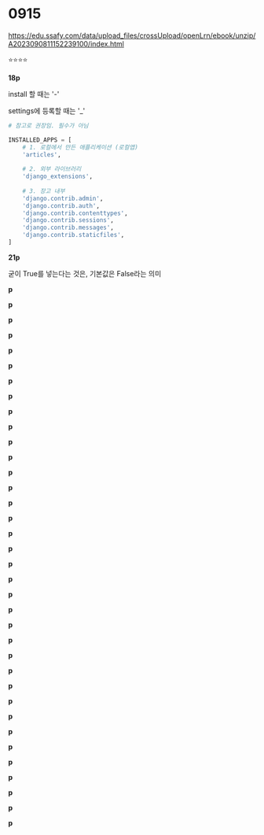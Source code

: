 # 0915

https://edu.ssafy.com/data/upload_files/crossUpload/openLrn/ebook/unzip/A2023090811152239100/index.html



⭐⭐⭐⭐



**18p**

install 할 때는 '-'

settings에 등록할 때는 '_'

```python
# 참고로 권장임. 필수가 아님

INSTALLED_APPS = [
    # 1. 로컬에서 만든 애플리케이션 (로컬앱)
    'articles',
    
    # 2. 외부 라이브러리
    'django_extensions',
    
    # 3. 장고 내부
    'django.contrib.admin',
    'django.contrib.auth',
    'django.contrib.contenttypes',
    'django.contrib.sessions',
    'django.contrib.messages',
    'django.contrib.staticfiles',
]
```





**21p**

굳이 True를 넣는다는 것은, 기본값은 False라는 의미



**p**



**p**



**p**



**p**



**p**



**p**



**p**



**p**



**p**



**p**



**p**



**p**



**p**



**p**



**p**



**p**



**p**



**p**



**p**



**p**



**p**



**p**



**p**



**p**



**p**



**p**



**p**



**p**



**p**



**p**



**p**



**p**



**p**



**p**



**p**



**p**



